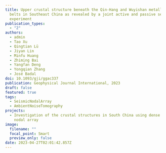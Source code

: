 ```yaml
---
title: Upper crustal structure beneath the Qin-Hang and Wuyishan metallogenic
  belts in Southeast China as revealed by a joint active and passive seismic
  experiment
publication_types:
  - "2"
authors:
  - admin
  - Tao Xu
  - Qingtian Lü
  - Jiyan Lin
  - Minfu Huang
  - Zhiming Bai
  - Yangfan Deng
  - Yongqian Zhang
  - José Badal
doi: 10.1093/gji/ggac337
publication: Geophysical Journal International, 2023
draft: false
featured: true
tags:
  - SeismicNodalArray
  - AmbientNoiseTomography
projects:
  - Investigation of the crustal structures in South China using dense seismic
    nodal array
image:
  filename: ""
  focal_point: Smart
  preview_only: false
date: 2023-04-27T02:01:42.857Z
---
```

